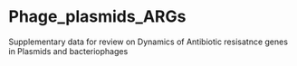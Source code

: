# Phage_plasmids_ARGs
Supplementary data for review on Dynamics of Antibiotic resisatnce genes in Plasmids and bacteriophages
